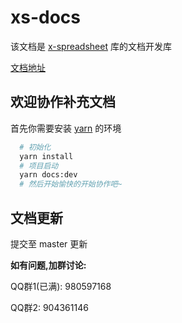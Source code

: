 # xs-docs

该文档是 [x-spreadsheet](https://github.com/myliang/x-spreadsheet) 库的文档开发库

[文档地址](https://hondrytravis.github.io/x-spreadsheet-doc/)

## 欢迎协作补充文档

首先你需要安装 [yarn](https://yarn.bootcss.com/) 的环境

```bash
  # 初始化
  yarn install
  # 项目启动
  yarn docs:dev
  # 然后开始愉快的开始协作吧~
```

## 文档更新

提交至 master 更新

**如有问题,加群讨论:** 

QQ群1(已满): 980597168

QQ群2: 904361146